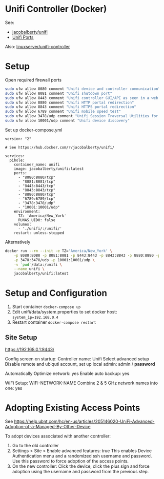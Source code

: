 # Unifi Controller (Docker)

See:
- [jacobalberty/unifi](https://hub.docker.com/r/jacobalberty/unifi/)
- [Unifi Ports](https://help.ubnt.com/hc/en-us/articles/218506997-UniFi-Ports-Used)

Also: [linuxserver/unifi-controller](https://hub.docker.com/r/linuxserver/unifi-controller)

# Setup

Open required firewall ports

```bash
sudo ufw allow 8080 comment "Unifi device and controller communication"
sudo ufw allow 8081 comment "Unifi shutdown port"
sudo ufw allow 8443 comment "Unifi controller GUI/API as seen in a web browser"
sudo ufw allow 8880 comment "Unifi HTTP portal redirection"
sudo ufw allow 8843 comment "Unifi HTTPS portal redirection"
sudo ufw allow 6789 comment "Unifi mobile speed test"
sudo ufw allow 3478/udp comment "Unifi Session Traversal Utilities for NAT (STUN)"
sudo ufw allow 10001/udp comment "Unifi device discovery"
```

Set up docker-compose.yml

```
version: "2"

# See https://hub.docker.com/r/jacobalberty/unifi/

services:
  pihole:
    container_name: unifi
    image: jacobalberty/unifi:latest
    ports:
      - "8080:8080/tcp"
      - "8081:8081/tcp"
      - "8443:8443/tcp"
      - "8843:8843/tcp"
      - "8880:8880/tcp"
      - "6789:6789/tcp"
      - "3478:3478/udp"
      - "10001:10001/udp"
    environment:
      TZ: 'America/New_York'
      RUNAS_UID0: false
    volumes:
      - './unifi/:/unifi/'
    restart: unless-stopped
```

Alternatively

```bash
docker run --rm --init -e TZ='America/New_York' \
    -p 8080:8080 -p 8081:8081 -p 8443:8443 -p 8843:8843 -p 8880:8880 -p 6789:6789 \
    -p 3478:3478/udp -p 10001:10001/udp \
    -v `pwd`/data:/unifi \
    --name unifi \
    jacobalberty/unifi:latest
```

# Setup and Configuration

1. Start container `docker-compose up`
2. Edit unifi/data/system.properties to set docker host: `system_ip=192.168.0.4`
3. Restart container `docker-compose restart`

## Site Setup

https://192.168.0.1:8443/

Config screen on startup:
Controller name: Unifi
Select advanced setup
Disable remote and ubiquti account, set up local admin: admin / **password**

Automatically Optimize network: yes
Enable auto backup: yes

WiFi Setup: WIFI-NETWORK-NAME
Combine 2 & 5 GHz network names into one: yes

# Adopting Existing Access Points

See https://help.ubnt.com/hc/en-us/articles/205146020-UniFi-Advanced-Adoption-of-a-Managed-By-Other-Device

To adopt devices associated with another controller:
1. Go to the old controller
2. Settings > Site > Enable advanced features: true
   This enables Device Authentication menu and a randomized ssh username and password. Use this
   password to force adoption of the access points.
3. On the new controller: Click the device, click the plus sign and force adoption using the
   username and password from the previous step.
